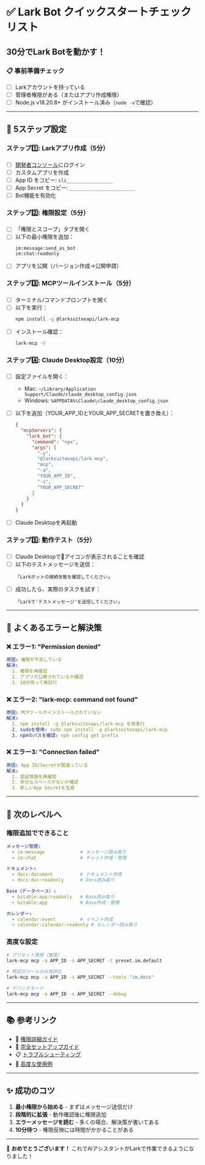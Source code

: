 # ✅ Lark Bot クイックスタートチェックリスト

## 30分でLark Botを動かす！

### 📋 事前準備チェック
- [ ] Larkアカウントを持っている
- [ ] 管理者権限がある（またはアプリ作成権限）
- [ ] Node.js v18.20.8+ がインストール済み（`node -v`で確認）

---

## 🚀 5ステップ設定

### ステップ1️⃣: Larkアプリ作成（5分）
- [ ] [開発者コンソール](https://open.feishu.cn)にログイン
- [ ] カスタムアプリを作成
- [ ] App ID をコピー: `cli_________________`
- [ ] App Secret をコピー: `________________________`
- [ ] Bot機能を有効化

### ステップ2️⃣: 権限設定（5分）
- [ ] 「権限とスコープ」タブを開く
- [ ] 以下の最小権限を追加：
  ```
  im:message:send_as_bot
  im:chat:readonly
  ```
- [ ] アプリを公開（バージョン作成→公開申請）

### ステップ3️⃣: MCPツールインストール（5分）
- [ ] ターミナル/コマンドプロンプトを開く
- [ ] 以下を実行：
  ```bash
  npm install -g @larksuiteoapi/lark-mcp
  ```
- [ ] インストール確認：
  ```bash
  lark-mcp -V
  ```

### ステップ4️⃣: Claude Desktop設定（10分）
- [ ] 設定ファイルを開く：
  - Mac: `~/Library/Application Support/Claude/claude_desktop_config.json`
  - Windows: `%APPDATA%\Claude\claude_desktop_config.json`

- [ ] 以下を追加（YOUR_APP_IDとYOUR_APP_SECRETを置き換え）：
  ```json
  {
    "mcpServers": {
      "lark_bot": {
        "command": "npx",
        "args": [
          "-y",
          "@larksuiteoapi/lark-mcp",
          "mcp",
          "-a",
          "YOUR_APP_ID",
          "-s",
          "YOUR_APP_SECRET"
        ]
      }
    }
  }
  ```

- [ ] Claude Desktopを再起動

### ステップ5️⃣: 動作テスト（5分）
- [ ] Claude Desktopで🔧アイコンが表示されることを確認
- [ ] 以下のテストメッセージを送信：
  ```
  「Larkボットの接続状態を確認してください」
  ```
- [ ] 成功したら、実際のタスクを試す：
  ```
  「Larkで'テストメッセージ'を送信してください」
  ```

---

## 🎯 よくあるエラーと解決策

### ❌ エラー1: "Permission denied"
```yaml
原因: 権限が不足している
解決: 
  1. 権限を再確認
  2. アプリが公開されているか確認
  3. 10分待って再試行
```

### ❌ エラー2: "lark-mcp: command not found"
```yaml
原因: MCPツールがインストールされていない
解決:
  1. npm install -g @larksuiteoapi/lark-mcp を再実行
  2. sudoを使用: sudo npm install -g @larksuiteoapi/lark-mcp
  3. npmのパスを確認: npm config get prefix
```

### ❌ エラー3: "Connection failed"
```yaml
原因: App ID/Secretが間違っている
解決:
  1. 認証情報を再確認
  2. 余分なスペースがないか確認
  3. 新しいApp Secretを生成
```

---

## 🚀 次のレベルへ

### 権限追加でできること
```yaml
メッセージ管理:
  - im:message             # メッセージ読み取り
  - im:chat                # チャット作成・管理

ドキュメント:
  - docx:document          # ドキュメント作成
  - docs:doc:readonly      # Docs読み取り

Base（データベース）:
  - bitable:app:readonly   # Base読み取り
  - bitable:app            # Base作成・管理

カレンダー:
  - calendar:event         # イベント作成
  - calendar:calendar:readonly # カレンダー読み取り
```

### 高度な設定
```bash
# プリセット使用（推奨）
lark-mcp mcp -a APP_ID -s APP_SECRET -t preset.im.default

# 特定のツールのみ有効化
lark-mcp mcp -a APP_ID -s APP_SECRET --tools "im,docs"

# デバッグモード
lark-mcp mcp -a APP_ID -s APP_SECRET --debug
```

---

## 📚 参考リンク

- 🔐 [権限詳細ガイド](./permissions-matrix.md)
- 🤖 [完全セットアップガイド](./complete-bot-setup-guide.md)
- 📋 [トラブルシューティング](./troubleshooting.md)
- 🚀 [高度な使用例](./advanced-usage.md)

---

## ✨ 成功のコツ

1. **最小権限から始める** - まずはメッセージ送信だけ
2. **段階的に拡張** - 動作確認後に権限追加
3. **エラーメッセージを読む** - 多くの場合、解決策が書いてある
4. **10分待つ** - 権限反映には時間がかかることがある

---

🎉 **おめでとうございます！** これでAIアシスタントがLarkで作業できるようになりました！